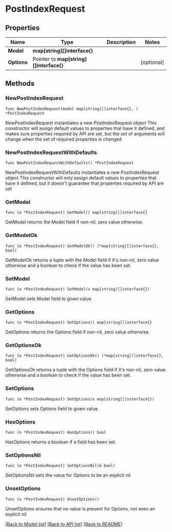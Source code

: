 # PostIndexRequest

## Properties

Name | Type | Description | Notes
------------ | ------------- | ------------- | -------------
**Model** | **map[string][]interface{}** |  | 
**Options** | Pointer to **map[string][]interface{}** |  | [optional] 

## Methods

### NewPostIndexRequest

`func NewPostIndexRequest(model map[string][]interface{}, ) *PostIndexRequest`

NewPostIndexRequest instantiates a new PostIndexRequest object
This constructor will assign default values to properties that have it defined,
and makes sure properties required by API are set, but the set of arguments
will change when the set of required properties is changed

### NewPostIndexRequestWithDefaults

`func NewPostIndexRequestWithDefaults() *PostIndexRequest`

NewPostIndexRequestWithDefaults instantiates a new PostIndexRequest object
This constructor will only assign default values to properties that have it defined,
but it doesn't guarantee that properties required by API are set

### GetModel

`func (o *PostIndexRequest) GetModel() map[string][]interface{}`

GetModel returns the Model field if non-nil, zero value otherwise.

### GetModelOk

`func (o *PostIndexRequest) GetModelOk() (*map[string][]interface{}, bool)`

GetModelOk returns a tuple with the Model field if it's non-nil, zero value otherwise
and a boolean to check if the value has been set.

### SetModel

`func (o *PostIndexRequest) SetModel(v map[string][]interface{})`

SetModel sets Model field to given value.


### GetOptions

`func (o *PostIndexRequest) GetOptions() map[string][]interface{}`

GetOptions returns the Options field if non-nil, zero value otherwise.

### GetOptionsOk

`func (o *PostIndexRequest) GetOptionsOk() (*map[string][]interface{}, bool)`

GetOptionsOk returns a tuple with the Options field if it's non-nil, zero value otherwise
and a boolean to check if the value has been set.

### SetOptions

`func (o *PostIndexRequest) SetOptions(v map[string][]interface{})`

SetOptions sets Options field to given value.

### HasOptions

`func (o *PostIndexRequest) HasOptions() bool`

HasOptions returns a boolean if a field has been set.

### SetOptionsNil

`func (o *PostIndexRequest) SetOptionsNil(b bool)`

 SetOptionsNil sets the value for Options to be an explicit nil

### UnsetOptions
`func (o *PostIndexRequest) UnsetOptions()`

UnsetOptions ensures that no value is present for Options, not even an explicit nil

[[Back to Model list]](../README.md#documentation-for-models) [[Back to API list]](../README.md#documentation-for-api-endpoints) [[Back to README]](../README.md)


